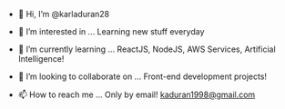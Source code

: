 - 👋 Hi, I’m @karladuran28
- 👀 I’m interested in ...
Learning new stuff everyday

- 🌱 I’m currently learning ...
ReactJS, NodeJS, AWS Services, Artificial Intelligence!

- 💞️ I’m looking to collaborate on ...
Front-end development projects!

- 📫 How to reach me ...
Only by email! kaduran1998@gmail.com

<!---
karladuran28/karladuran28 is a ✨ special ✨ repository because its `README.md` (this file) appears on your GitHub profile.
You can click the Preview link to take a look at your changes.
--->
